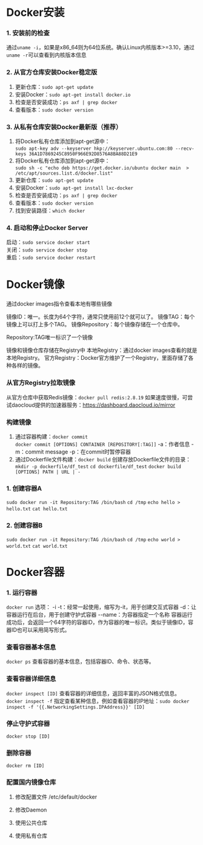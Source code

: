 # Docker安装
### 1. 安装前的检查
通过`uname -i`，如果是x86_64则为64位系统。确认Linux内核版本>=3.10，通过`uname -r`可以查看到内核版本信息

### 2. 从官方仓库安装Docker稳定版
1. 更新仓库：`sudo apt-get update`
2. 安装Docker：`sudo apt-get install docker.io`
3. 检查是否安装成功：`ps axf | grep docker`
4. 查看版本：`sudo docker version`

### 3. 从私有仓库安装Docker最新版（推荐）
1. 将Docker私有仓库添加到apt-get源中：  
`sudo apt-key adv --keyserver hkp://keyserver.ubuntu.com:80 --recv-keys 36A1D7869245C8950F966E92D8576A8BA88D21E9`
2. 将Docker私有仓库添加到apt-get源中：  
`sudo sh -c "echo deb https://get.docker.io/ubuntu docker main  > /etc/apt/sources.list.d/docker.list"`
3. 更新仓库：`sudo apt-get update`
4. 安装Docker：`sudo apt-get install lxc-docker`
5. 检查是否安装成功：`ps axf | grep docker`
6. 查看版本：`sudo docker version`
7. 找到安装路径：`which docker`

### 4. 启动和停止Docker Server
启动：`sudo service docker start`  
关闭：`sudo service docker stop`  
重启：`sudo service docker restart`



# Docker镜像
###
通过docker images指令查看本地有哪些镜像

镜像ID：唯一。长度为64个字符，通常只使用前12个就可以了。
镜像TAG：每个镜像上可以打上多个TAG。
镜像Repository：每个镜像存储在一个仓库中。

Repository:TAG唯一标识了一个镜像

镜像和镜像仓库存储在Registry中
本地Registry：通过docker images查看的就是本地Registry。
官方Registry：Docker官方维护了一个Registry，里面存储了各种各样的镜像。


### 从官方Registry拉取镜像
从官方仓库中获取Redis镜像：`docker pull redis:2.8.19`
如果速度很慢，可尝试daocloud提供的加速器服务：https://dashboard.daocloud.io/mirror


### 构建镜像
1. 通过容器构建：`docker commit`  
`docker commit [OPTIONS] CONTAINER [REPOSITORY[:TAG]]`
-a：作者信息
-m：commit message
-p：在commit时暂停容器
2. 通过Dockerfile文件构建：`docker build`
创建存放Dockerfile文件的目录：`mkdir -p dockerfile/df_test`
`cd dockerfile/df_test`
`docker build [OPTIONS] PATH | URL | -`

### 1. 创建容器A
`sudo docker run -it Repository:TAG /bin/bash`
`cd /tmp`
`echo hello > hello.txt`
`cat hello.txt`

### 2. 创建容器B
`sudo docker run -it Repository:TAG /bin/bash`
`cd /tmp`
`echo world > world.txt`
`cat world.txt`







# Docker容器
### 1. 运行容器
`docker run`
选项：
-i -t：经常一起使用，缩写为-it，用于创建交互式容器
-d：让容器运行在后台，用于创建守护式容器
--name：为容器指定一个名称
容器运行成功后，会返回一个64字符的容器ID，作为容器的唯一标识。类似于镜像ID，容器ID也可以采用简写形式。

### 查看容器基本信息
`docker ps`
查看容器的基本信息，包括容器ID、命令、状态等。

### 查看容器详细信息
`docker inspect [ID]`
查看容器的详细信息，返回丰富的JSON格式信息。
`docker inspect -f`
指定查看某种信息，例如查看容器的IP地址：`sudo docker inspect -f '{{.NetworkingSettings.IPAddress}}' [ID]`

### 停止守护式容器
`docker stop [ID]`

### 删除容器
`docker rm [ID]`


### 配置国内镜像仓库
1. 修改配置文件
/etc/default/docker

2. 修改Daemon

3. 使用公共仓库

4. 使用私有仓库